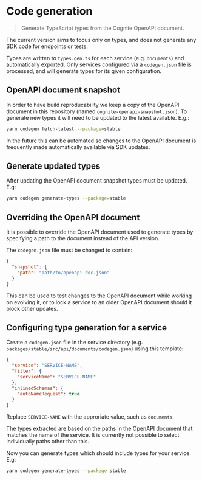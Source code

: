 # Code generation

> Generate TypeScript types from the Cognite OpenAPI document.

The current version aims to focus only on types, and does not generate
any SDK code for endpoints or tests.

Types are written to `types.gen.ts` for each service (e.g. `documents`)
and automatically exported. Only services configured via a `codegen.json`
file is processed, and will generate types for its given configuration.

## OpenAPI document snapshot

In order to have build reproducability we keep a copy of the OpenAPI document
in this repository (named `cognite-openapi-snapshot.json`). To generate new types
it will need to be updated to the latest available. E.g.:

```bash
yarn codegen fetch-latest --package=stable
```

In the future this can be automated so changes to the OpenAPI document is
frequently made automatically available via SDK updates.

## Generate updated types

After updating the OpenAPI document snapshot types must be updated. E.g:

```bash
yarn codegen generate-types --package=stable
```

## Overriding the OpenAPI document

It is possible to override the OpenAPI document used to generate
types by specifying a path to the document instead of the API version.

The `codegen.json` file must be changed to contain:

```json
{
  "snapshot": {
    "path": "path/to/openapi-doc.json"
  }
}
```

This can be used to test changes to the OpenAPI document while working
on evolving it, or to lock a service to an older OpenAPI document should
it block other updates.

## Configuring type generation for a service

Create a `codegen.json` file in the service directory (e.g.
`packages/stable/src/api/documents/codegen.json`) using this
template:

```json
{
  "service": "SERVICE-NAME",
  "filter": {
    "serviceName": "SERVICE-NAME"
  },
  "inlinedSchemas": {
    "autoNameRequest": true
  }
}
```

Replace `SERVICE-NAME` with the approriate value, such as `documents`.

The types extracted are based on the paths in the OpenAPI document
that matches the name of the service. It is currently not possible
to select individually paths other than this.

Now you can generate types which should include types for your service. E.g:

```bash
yarn codegen generate-types --package stable
```
